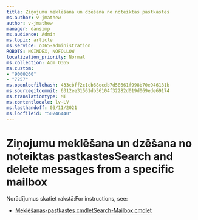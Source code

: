 ```yaml
---
title: Ziņojumu meklēšana un dzēšana no noteiktas pastkastes
ms.author: v-jmathew
author: v-jmathew
manager: dansimp
ms.audience: Admin
ms.topic: article
ms.service: o365-administration
ROBOTS: NOINDEX, NOFOLLOW
localization_priority: Normal
ms.collection: Adm_O365
ms.custom:
- "9000260"
- "7257"
ms.openlocfilehash: 433cbff2c1cb68ecdb7d58661f998b70e946181b
ms.sourcegitcommit: 6312ee31561db36104f32282d019d069ede69174
ms.translationtype: MT
ms.contentlocale: lv-LV
ms.lasthandoff: 03/11/2021
ms.locfileid: "50746440"
---
```

# <a name="search-and-delete-messages-from-a-specific-mailbox"></a><span data-ttu-id="da258-102">Ziņojumu meklēšana un dzēšana no noteiktas pastkastes</span><span class="sxs-lookup"><span data-stu-id="da258-102">Search and delete messages from a specific mailbox</span></span>

<span data-ttu-id="da258-103">Norādījumus skatiet rakstā:</span><span class="sxs-lookup"><span data-stu-id="da258-103">For instructions, see:</span></span>

* [<span data-ttu-id="da258-104">Meklēšanas-pastkastes cmdlet</span><span class="sxs-lookup"><span data-stu-id="da258-104">Search-Mailbox cmdlet</span></span>](https://docs.microsoft.com/powershell/module/exchange/mailboxes/search-mailbox)
